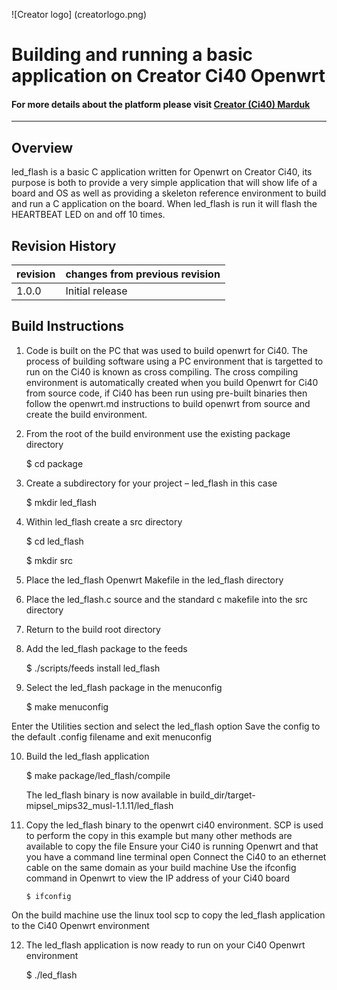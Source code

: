 
![Creator logo] (creatorlogo.png)

# Building and running a basic application on Creator Ci40 Openwrt

#### For more details about the platform please visit [Creator (Ci40) Marduk](https://community.imgtec.com/platforms/creator-ci40/)
----

## Overview

led_flash is a basic C application written for Openwrt on Creator Ci40, its purpose is both to provide a very simple application that will show life of a board and OS as well as providing a skeleton reference environment to build and run a C application on the board. When led_flash is run it will flash the HEARTBEAT LED on and off 10 times.


## Revision History

| revision  | changes from previous revision |
|---------- |------------------------------- |
| 1.0.0     | Initial release                |


## Build Instructions

1)	Code is built on the PC that was used to build openwrt for Ci40. The process of building software using a PC environment that is targetted to run on the Ci40 is known as cross compiling. The cross compiling environment is automatically created when you build Openwrt for Ci40 from source code, if Ci40 has been run using pre-built binaries then follow the openwrt.md instructions to build openwrt from source and create the build environment.

2)	From the root of the build environment use the existing package directory

	$ cd package

3)	Create a subdirectory for your project – led_flash in this case

	$ mkdir led_flash

4)	Within led_flash create a src directory

	$ cd led_flash

	$ mkdir src

5)	Place the led_flash Openwrt Makefile in the led_flash directory

6)	Place the led_flash.c source and the standard c makefile into the src directory

7)	Return to the build root directory

8)	Add the led_flash package to the feeds

	$ ./scripts/feeds install led_flash

9)	Select the led_flash package in the menuconfig

	$ make menuconfig


Enter the Utilities section and select the led_flash option
Save the config to the default .config filename and exit menuconfig

10)	Build the led_flash application

	$ make package/led_flash/compile

	The led_flash binary is now available in build_dir/target-mipsel_mips32_musl-1.1.11/led_flash

11)	Copy the led_flash binary to the openwrt ci40 environment. SCP is used to perform the copy in this example but many other methods are available to copy the file
	Ensure your Ci40 is running Openwrt and that you have a command line terminal open
	Connect the Ci40 to an ethernet cable on the same domain as your build machine
	Use the ifconfig command in Openwrt to view the IP address of your Ci40 board

		$ ifconfig
	
On the build machine use the linux tool scp to copy the led_flash application to the Ci40 Openwrt environment
	
12)	The led_flash application is now ready to run on your Ci40 Openwrt environment

	$ ./led_flash



